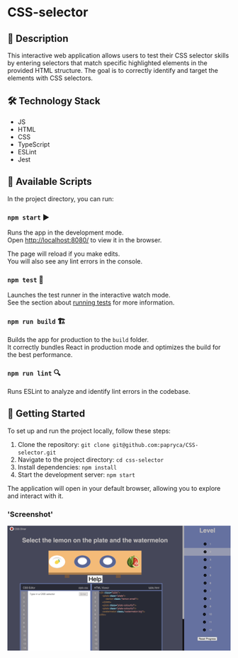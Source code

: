 # CSS-selector

## 📝 Description

This interactive web application allows users to test their CSS selector skills by entering selectors that match specific highlighted elements in the provided HTML structure. The goal is to correctly identify and target the elements with CSS selectors.

## 🛠️ Technology Stack

- JS
- HTML
- CSS
- TypeScript 
- ESLint 
- Jest 

## 📜 Available Scripts

In the project directory, you can run:

### `npm start` ▶️

Runs the app in the development mode.\
Open [http://localhost:8080/](http://localhost:8080/) to view it in the browser.

The page will reload if you make edits.\
You will also see any lint errors in the console.

### `npm test` 🧪

Launches the test runner in the interactive watch mode.\
See the section about [running tests](https://facebook.github.io/create-react-app/docs/running-tests) for more information.

### `npm run build` 🏗️

Builds the app for production to the `build` folder.\
It correctly bundles React in production mode and optimizes the build for the best performance.

### `npm run lint` 🔍

Runs ESLint to analyze and identify lint errors in the codebase.

## 🚀 Getting Started

To set up and run the project locally, follow these steps:

1. Clone the repository: `git clone git@github.com:papryca/CSS-selector.git`
2. Navigate to the project directory: `cd css-selector`
3. Install dependencies: `npm install`
4. Start the development server: `npm start`

The application will open in your default browser, allowing you to explore and interact with it.

### 'Screenshot'

![Keyboard:](docs/css_selector.png)
